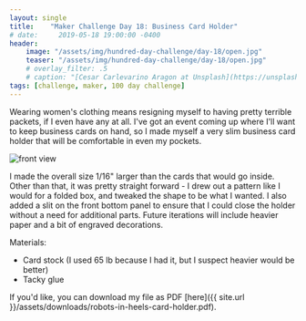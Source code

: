 ```yaml
---
layout: single
title:    "Maker Challenge Day 18: Business Card Holder"
# date:     2019-05-18 19:00:00 -0400
header:
    image: "/assets/img/hundred-day-challenge/day-18/open.jpg"
    teaser: "/assets/img/hundred-day-challenge/day-18/open.jpg"
    # overlay_filter: .5
    # caption: "[Cesar Carlevarino Aragon at Unsplash](https://unsplash.com/photos/NL_DF0Klepc)"
tags: [challenge, maker, 100 day challenge]
---
```

Wearing women's clothing means resigning myself to having pretty terrible packets, if I even have any at all. I've got an event coming up where I'll want to keep business cards on hand, so I made myself a very slim business card holder that will be comfortable in even my pockets.

![front view]({{"/assets/img/hundred-day-challenge/day-18/closed.jpg"}})

I made the overall size 1/16" larger than the cards that would go inside. Other than that, it was pretty straight forward - I drew out a pattern like I would for a folded box, and tweaked the shape to be what I wanted. I also added a slit on the front bottom panel to ensure that I could close the holder without a need for additional parts. Future iterations will include heavier paper and a bit of engraved decorations.

Materials:

* Card stock (I used 65 lb because I had it, but I suspect heavier would be better)
* Tacky glue

If you'd like, you can download my file as PDF [here]({{ site.url }}/assets/downloads/robots-in-heels-card-holder.pdf).